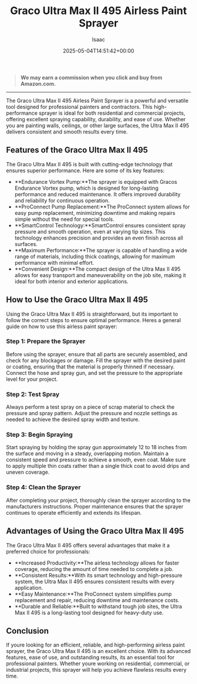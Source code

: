 ﻿---
author: Isaac
layout: post
title: Graco Ultra Max II 495 Airless Paint Sprayer
date: '2025-05-04T14:51:42+00:00'
categories:
- Guide
tags: []
slug: /graco-ultra-max-ii-495-airless-paint-sprayer/
lastmod: 2025-05-07T12:21:27+03:00
---
> **We may earn a commission when you click and buy from Amazon.com.**
>

---
The Graco Ultra Max II 495 Airless Paint Sprayer is a powerful and versatile tool designed for professional painters and contractors. This high-performance sprayer is ideal for both residential and commercial projects, offering excellent spraying capability, durability, and ease of use. Whether you are painting walls, ceilings, or other large surfaces, the Ultra Max II 495 delivers consistent and smooth results every time.
## Features of the Graco Ultra Max II 495
The Graco Ultra Max II 495 is built with cutting-edge technology that ensures superior performance. Here are some of its key features:
- **Endurance Vortex Pump:**The sprayer is equipped with Gracos Endurance Vortex pump, which is designed for long-lasting performance and reduced maintenance. It offers improved durability and reliability for continuous operation.
- **ProConnect Pump Replacement:**The ProConnect system allows for easy pump replacement, minimizing downtime and making repairs simple without the need for special tools.
- **SmartControl Technology:**SmartControl ensures consistent spray pressure and smooth operation, even at varying tip sizes. This technology enhances precision and provides an even finish across all surfaces.
- **Maximum Performance:**The sprayer is capable of handling a wide range of materials, including thick coatings, allowing for maximum performance with minimal effort.
- **Convenient Design:**The compact design of the Ultra Max II 495 allows for easy transport and maneuverability on the job site, making it ideal for both interior and exterior applications.
## How to Use the Graco Ultra Max II 495
Using the Graco Ultra Max II 495 is straightforward, but its important to follow the correct steps to ensure optimal performance. Heres a general guide on how to use this airless paint sprayer:
### Step 1: Prepare the Sprayer
Before using the sprayer, ensure that all parts are securely assembled, and check for any blockages or damage. Fill the sprayer with the desired paint or coating, ensuring that the material is properly thinned if necessary. Connect the hose and spray gun, and set the pressure to the appropriate level for your project.
### Step 2: Test Spray
Always perform a test spray on a piece of scrap material to check the pressure and spray pattern. Adjust the pressure and nozzle settings as needed to achieve the desired spray width and texture.
### Step 3: Begin Spraying
Start spraying by holding the spray gun approximately 12 to 18 inches from the surface and moving in a steady, overlapping motion. Maintain a consistent speed and pressure to achieve a smooth, even coat. Make sure to apply multiple thin coats rather than a single thick coat to avoid drips and uneven coverage.
### Step 4: Clean the Sprayer
After completing your project, thoroughly clean the sprayer according to the manufacturers instructions. Proper maintenance ensures that the sprayer continues to operate efficiently and extends its lifespan.
## Advantages of Using the Graco Ultra Max II 495
The Graco Ultra Max II 495 offers several advantages that make it a preferred choice for professionals:
- **Increased Productivity:**The airless technology allows for faster coverage, reducing the amount of time needed to complete a job.
- **Consistent Results:**With its smart technology and high-pressure system, the Ultra Max II 495 ensures consistent results with every application.
- **Easy Maintenance:**The ProConnect system simplifies pump replacement and repair, reducing downtime and maintenance costs.
- **Durable and Reliable:**Built to withstand tough job sites, the Ultra Max II 495 is a long-lasting tool designed for heavy-duty use.
## Conclusion
If youre looking for an efficient, reliable, and high-performing airless paint sprayer, the Graco Ultra Max II 495 is an excellent choice. With its advanced features, ease of use, and outstanding results, its an essential tool for professional painters. Whether youre working on residential, commercial, or industrial projects, this sprayer will help you achieve flawless results every time.